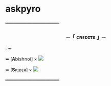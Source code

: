 # askpyro






━━━━━━━━━━━━━━━━━━━━
<h3 align="center">
    ─「 ᴄʀᴇᴅɪᴛs 」─
</h3>
 : ➻

➥ [𝐀𝖻𝗂𝗌𝗁𝗇𝗈𝗂] × <a href="https://github.com/Abishnoi69" alt="Abishnoi69"> <img src="https://img.shields.io/badge/KINGABISHNOI-90302f?logo=github" /></a>  

➥ [𝐒ᴘɪᴅᴇʀ] × <a href="https://github.com/Surendra9123/Pyrocon" alt="Surendra9123"> <img src="https://img.shields.io/badge/SPiDER-90302f?logo=github" /></a>  

━━━━━━━━━━━━━━━━━━━━
